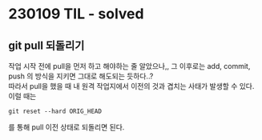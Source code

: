 
# 230109 TIL - solved

## git pull 되돌리기

작업 시작 전에 pull을 먼저 하고 해야하는 줄 알았으나,, 그 이후로는 add, commit, push 의 방식을 지키면 그대로 해도되는 듯하다..?\
따라서 pull을 했을 때 내 원격 작업지에서 이전의 것과 겹치는 사태가 발생할 수 있다. 이럴 때는 
```
git reset --hard ORIG_HEAD
```
를 통해 pull 이전 상태로 되돌리면 된다.